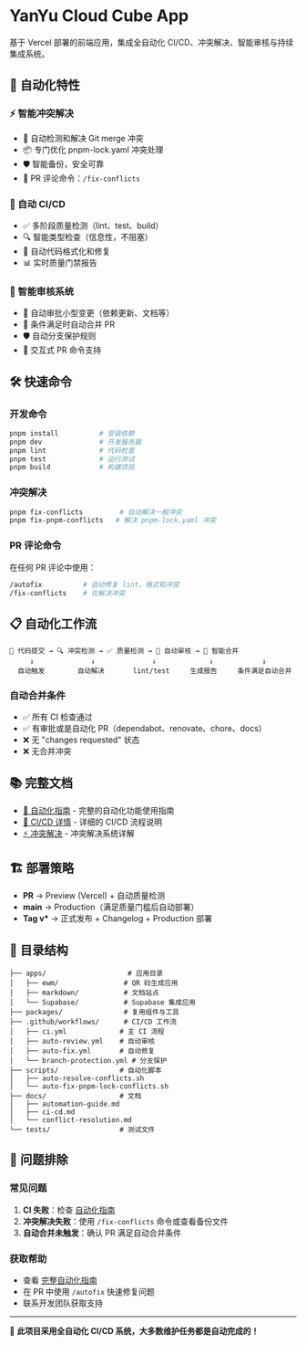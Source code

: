# YanYu Cloud Cube App

基于 Vercel 部署的前端应用，集成全自动化 CI/CD、冲突解决、智能审核与持续集成系统。

## 🚀 自动化特性

### ⚡ 智能冲突解决

- 🔄 自动检测和解决 Git merge 冲突
- 📦 专门优化 pnpm-lock.yaml 冲突处理
- 🛡️ 智能备份，安全可靠
- 💬 PR 评论命令：`/fix-conflicts`

### 🎯 自动 CI/CD

- ✅ 多阶段质量检测（lint、test、build）
- 🔍 智能类型检查（信息性，不阻塞）
- 🤖 自动代码格式化和修复
- 📊 实时质量门禁报告

### 🧠 智能审核系统

- 🚦 自动审批小型变更（依赖更新、文档等）
- 🔀 条件满足时自动合并 PR
- 🛡️ 自动分支保护规则
- 💬 交互式 PR 命令支持

## 🛠️ 快速命令

### 开发命令

```bash
pnpm install          # 安装依赖
pnpm dev              # 开发服务器
pnpm lint             # 代码检查
pnpm test             # 运行测试
pnpm build            # 构建项目
```

### 冲突解决

```bash
pnpm fix-conflicts         # 自动解决一般冲突
pnpm fix-pnpm-conflicts   # 解决 pnpm-lock.yaml 冲突
```

### PR 评论命令

在任何 PR 评论中使用：

```bash
/autofix          # 自动修复 lint、格式和冲突
/fix-conflicts    # 仅解决冲突
```

## 📋 自动化工作流

```
📝 代码提交 → 🔍 冲突检测 → ✅ 质量检测 → 🤖 自动审核 → 🎯 智能合并
     ↓              ↓              ↓             ↓            ↓
  自动触发        自动解决       lint/test     生成报告     条件满足自动合并
```

### 自动合并条件

- ✅ 所有 CI 检查通过
- ✅ 有审批或是自动化 PR（dependabot、renovate、chore、docs）
- ❌ 无 "changes requested" 状态
- ❌ 无合并冲突

## 📚 完整文档

- [🔧 自动化指南](./docs/automation-guide.md) - 完整的自动化功能使用指南
- [🚀 CI/CD 详情](./docs/ci-cd.md) - 详细的 CI/CD 流程说明
- [⚡ 冲突解决](./docs/conflict-resolution.md) - 冲突解决系统详解

## 🏗️ 部署策略

- **PR** → Preview (Vercel) + 自动质量检测
- **main** → Production（满足质量门槛后自动部署）
- **Tag v\*** → 正式发布 + Changelog + Production 部署

## 📁 目录结构

```
├── apps/                    # 应用目录
│   ├── ewm/                # QR 码生成应用
│   ├── markdown/           # 文档站点
│   └── Supabase/           # Supabase 集成应用
├── packages/               # 复用组件与工具
├── .github/workflows/      # CI/CD 工作流
│   ├── ci.yml             # 主 CI 流程
│   ├── auto-review.yml    # 自动审核
│   ├── auto-fix.yml       # 自动修复
│   └── branch-protection.yml # 分支保护
├── scripts/               # 自动化脚本
│   ├── auto-resolve-conflicts.sh
│   └── auto-fix-pnpm-lock-conflicts.sh
├── docs/                  # 文档
│   ├── automation-guide.md
│   ├── ci-cd.md
│   └── conflict-resolution.md
└── tests/                 # 测试文件
```

## 🔧 问题排除

### 常见问题

1. **CI 失败**：检查 [自动化指南](./docs/automation-guide.md#故障排除)
2. **冲突解决失败**：使用 `/fix-conflicts` 命令或查看备份文件
3. **自动合并未触发**：确认 PR 满足自动合并条件

### 获取帮助

- 查看 [完整自动化指南](./docs/automation-guide.md)
- 在 PR 中使用 `/autofix` 快速修复问题
- 联系开发团队获取支持

---

🤖 **此项目采用全自动化 CI/CD 系统，大多数维护任务都是自动完成的！**
